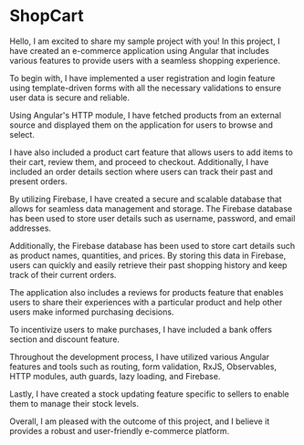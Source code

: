 # ShopCart

Hello, I am excited to share my sample project with you! In this project, I have created an e-commerce application using Angular that includes various features to provide users with a seamless shopping experience.

To begin with, I have implemented a user registration and login feature using template-driven forms with all the necessary validations to ensure user data is secure and reliable.

Using Angular's HTTP module, I have fetched products from an external source and displayed them on the application for users to browse and select.

I have also included a product cart feature that allows users to add items to their cart, review them, and proceed to checkout. Additionally, I have included an order details section where users can track their past and present orders.

By utilizing Firebase, I have created a secure and scalable database that allows for seamless data management and storage. The Firebase database has been used to store user details such as username, password, and email addresses.

Additionally, the Firebase database has been used to store cart details such as product names, quantities, and prices. By storing this data in Firebase, users can quickly and easily retrieve their past shopping history and keep track of their current orders.

The application also includes a reviews for products feature that enables users to share their experiences with a particular product and help other users make informed purchasing decisions.

To incentivize users to make purchases, I have included a bank offers section and discount feature.

Throughout the development process, I have utilized various Angular features and tools such as routing, form validation, RxJS, Observables, HTTP modules, auth guards, lazy loading, and Firebase.

Lastly, I have created a stock updating feature specific to sellers to enable them to manage their stock levels.

Overall, I am pleased with the outcome of this project, and I believe it provides a robust and user-friendly e-commerce platform.
